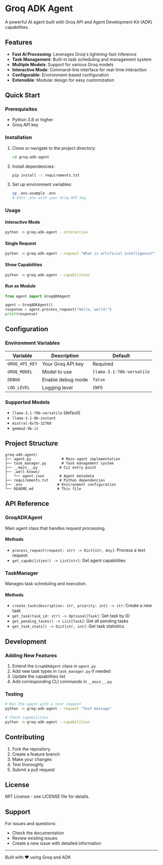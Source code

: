 # Groq ADK Agent

A powerful AI agent built with Groq API and Agent Development Kit (ADK) capabilities.

## Features

- **Fast AI Processing**: Leverages Groq's lightning-fast inference
- **Task Management**: Built-in task scheduling and management system
- **Multiple Models**: Support for various Groq models
- **Interactive Mode**: Command-line interface for real-time interaction
- **Configurable**: Environment-based configuration
- **Extensible**: Modular design for easy customization

## Quick Start

### Prerequisites

- Python 3.8 or higher
- Groq API key

### Installation

1. Clone or navigate to the project directory:
   ```bash
   cd groq-adk-agent
   ```

2. Install dependencies:
   ```bash
   pip install -r requirements.txt
   ```

3. Set up environment variables:
   ```bash
   cp .env.example .env
   # Edit .env with your Groq API key
   ```

### Usage

#### Interactive Mode
```bash
python -m groq-adk-agent --interactive
```

#### Single Request
```bash
python -m groq-adk-agent --request "What is artificial intelligence?"
```

#### Show Capabilities
```bash
python -m groq-adk-agent --capabilities
```

#### Run as Module
```python
from agent import GroqADKAgent

agent = GroqADKAgent()
response = agent.process_request("Hello, world!")
print(response)
```

## Configuration

### Environment Variables

| Variable | Description | Default |
|----------|-------------|---------|
| `GROQ_API_KEY` | Your Groq API key | Required |
| `GROQ_MODEL` | Model to use | `llama-3.1-70b-versatile` |
| `DEBUG` | Enable debug mode | `false` |
| `LOG_LEVEL` | Logging level | `INFO` |

### Supported Models

- `llama-3.1-70b-versatile` (default)
- `llama-3.1-8b-instant`
- `mixtral-8x7b-32768`
- `gemma2-9b-it`

## Project Structure

```
groq-adk-agent/
├── agent.py              # Main agent implementation
├── task_manager.py       # Task management system
├── __main__.py          # CLI entry point
├── .well-known/
│   └── agent.json       # Agent metadata
├── requirements.txt     # Python dependencies
├── .env                # Environment configuration
└── README.md           # This file
```

## API Reference

### GroqADKAgent

Main agent class that handles request processing.

#### Methods

- `process_request(request: str) -> Dict[str, Any]`: Process a text request
- `get_capabilities() -> List[str]`: Get agent capabilities

### TaskManager

Manages task scheduling and execution.

#### Methods

- `create_task(description: str, priority: int) -> str`: Create a new task
- `get_task(task_id: str) -> Optional[Task]`: Get task by ID
- `get_pending_tasks() -> List[Task]`: Get all pending tasks
- `get_task_stats() -> Dict[str, int]`: Get task statistics

## Development

### Adding New Features

1. Extend the `GroqADKAgent` class in `agent.py`
2. Add new task types in `task_manager.py` if needed
3. Update the capabilities list
4. Add corresponding CLI commands in `__main__.py`

### Testing

```bash
# Run the agent with a test request
python -m groq-adk-agent --request "Test message"

# Check capabilities
python -m groq-adk-agent --capabilities
```

## Contributing

1. Fork the repository
2. Create a feature branch
3. Make your changes
4. Test thoroughly
5. Submit a pull request

## License

MIT License - see LICENSE file for details.

## Support

For issues and questions:
- Check the documentation
- Review existing issues
- Create a new issue with detailed information

---

Built with ❤️ using Groq and ADK
